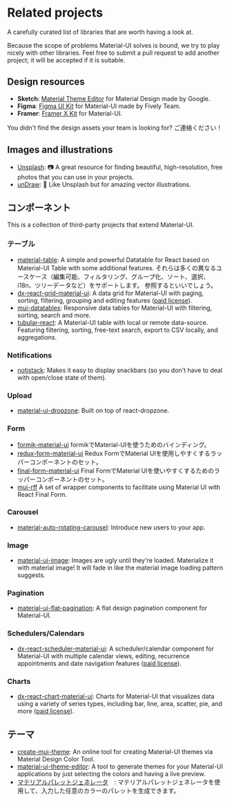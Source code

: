 # Related projects

<p class="description">A carefully curated list of libraries that are worth having a look at.</p>

Because the scope of problems Material-UI solves is bound, we try to play nicely with other libraries. Feel free to submit a pull request to add another project; it will be accepted if it is suitable.

## Design resources

- **Sketch**: [Material Theme Editor](https://material.io/resources/theme-editor/) for Material Design made by Google.
- **Figma**: [Figma UI Kit](https://material.5ly.co/) for Material-UI made by Fively Team.
- **Framer**: [Framer X Kit](https://packages.framer.com/package/material-ui/material-ui) for Material-UI.

You didn't find the design assets your team is looking for? ご連絡ください！

## Images and illustrations

- [Unsplash](https://unsplash.com): 📷 A great resource for finding beautiful, high-resolution, free photos that you can use in your projects.
- [unDraw](https://undraw.co/): 📐 Like Unsplash but for amazing vector illustrations.

## コンポーネント

This is a collection of third-party projects that extend Material-UI.

### テーブル

- [material-table](https://github.com/mbrn/material-table): A simple and powerful Datatable for React based on Material-UI Table with some additional features. それらは多くの異なるユースケース（編集可能、フィルタリング、グループ化、ソート、選択、i18n、ツリーデータなど）をサポートします。 参照するといいでしょう。
- [dx-react-grid-material-ui](https://devexpress.github.io/devextreme-reactive/react/grid/): A data grid for Material-UI with paging, sorting, filtering, grouping and editing features ([paid license](https://js.devexpress.com/licensing/)).
- [mui-datatables](https://github.com/gregnb/mui-datatables): Responsive data tables for Material-UI with filtering, sorting, search and more.
- [tubular-react](https://github.com/unosquare/tubular-react): A Material-UI table with local or remote data-source. Featuring filtering, sorting, free-text search, export to CSV locally, and aggregations.

### Notifications

- [notistack](https://github.com/iamhosseindhv/notistack): Makes it easy to display snackbars (so you don't have to deal with open/close state of them).

### Upload

- [material-ui-dropzone](https://github.com/Yuvaleros/material-ui-dropzone): Built on top of react-dropzone.

### Form

- [formik-material-ui](https://github.com/stackworx/formik-material-ui) formikでMaterial-UIを使うためのバインディング。
- [redux-form-material-ui](https://github.com/erikras/redux-form-material-ui) Redux FormでMaterial UIを使用しやすくするラッパーコンポーネントのセット。
- [final-form-material-ui](https://github.com/Deadly0/final-form-material-ui) Final FormでMaterial UIを使いやすくするためのラッパーコンポーネントのセット。
- [mui-rff](https://github.com/lookfirst/mui-rff) A set of wrapper components to facilitate using Material UI with React Final Form.

### Carousel

- [material-auto-rotating-carousel](https://mui.wertarbyte.com/#material-auto-rotating-carousel): Introduce new users to your app.

### Image

- [material-ui-image](https://mui.wertarbyte.com/#material-ui-image): Images are ugly until they're loaded. Materialize it with material image! It will fade in like the material image loading pattern suggests.

### Pagination

- [material-ui-flat-pagination](https://github.com/szmslab/material-ui-flat-pagination): A flat design pagination component for Material-UI.

### Schedulers/Calendars

- [dx-react-scheduler-material-ui](https://devexpress.github.io/devextreme-reactive/react/scheduler/): A scheduler/calendar component for Material-UI with multiple calendar views, editing, recurrence appointments and date navigation features ([paid license](https://js.devexpress.com/licensing/)).

### Charts

- [dx-react-chart-material-ui](https://devexpress.github.io/devextreme-reactive/react/chart/): Charts for Material-UI that visualizes data using a variety of series types, including bar, line, area, scatter, pie, and more ([paid license](https://js.devexpress.com/licensing/)).

## テーマ

- [create-mui-theme](https://react-theming.github.io/create-mui-theme/): An online tool for creating Material-UI themes via Material Design Color Tool.
- [material-ui-theme-editor](https://in-your-saas.github.io/material-ui-theme-editor/): A tool to generate themes for your Material-UI applications by just selecting the colors and having a live preview.
- [マテリアルパレットジェネレータ](https://material.io/inline-tools/color/)　: マテリアルパレットジェネレータを使用して、入力した任意のカラーのパレットを生成できます。